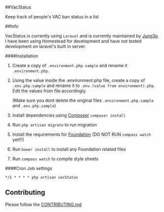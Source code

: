 ##VacStatus

Keep track of people's VAC ban status in a list

##Info

VacStatus is currently using `` Laravel `` and is currently maintained by [Jung3o][jung]. I have been using Homestead for development and have not tested development on laravel's built in server.

####Installation
1. Create a copy of `.environment.php.sample` and rename it `.environment.php`.
2. Using the value inside the .environment.php file, create a copy of `.env.php.sample` and rename it to `.env.(value from environment).php`. Edit the values from file accordingly.

    (Make sure you dont delete the original files `.environment.php.sample` and `.env.php.sample`)
3. Install dependencies using [Composer][composer] `composer install`
4. Run `php artisan migrate` to run migration
5. Install the requirements for [Foundation][foundation] (DO NOT RUN `compass watch` yet!!!)
6. Run `bower install` to install any Foundation related files
7. Run `compass watch` to compile style sheets

####Cron Job settings
```
*/1 * * * * php artisan vacStatus
```

[jung]: https://github.com/jung3o
[composer]: http://daringfireball.net/projects/markdown/syntax#list
[foundation]: http://foundation.zurb.com/docs/sass.html

Contributing
----

Please follow the [CONTRIBUTING.md][co]

[co]: CONTRIBUTING.md

